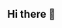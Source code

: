 ## Hi there 👋

<!--
**mobaasad/mobaasad** is a ✨ _special_ ✨ repository because its `README.md` (this file) appears on your GitHub profile.

Here are some ideas to get you started:

- 🔭 I’m currently working on Nothing
- 🌱 I’m currently learning Everything
- 👯 I’m looking to collaborate on Something
- 🤔 I’m looking for help with Everything
- 💬 Ask me about Nothing
- 📫 How to reach me: DONT
- 😄 Pronouns: ... GAY
- ⚡ Fun fact: I akm gau
-->

